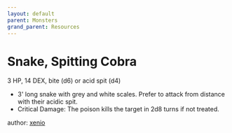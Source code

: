 ```yaml
---
layout: default
parent: Monsters
grand_parent: Resources
---
```


# Snake, Spitting Cobra
3 HP, 14 DEX, bite (d6) or acid spit (d4)
-   3' long snake with grey and white scales. Prefer to attack from distance with their acidic spit.
-   Critical Damage: The poison kills the target in 2d8 turns if not treated.

author: [xenio](https://xenioinabottle.blogspot.com)
